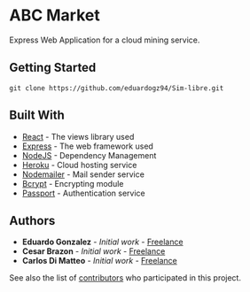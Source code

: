 
# ABC Market

Express Web Application for a cloud mining service.

## Getting Started

```
git clone https://github.com/eduardogz94/Sim-libre.git
```

## Built With

* [React](https://github.com/reactjs/reactjs.org) - The views library used
* [Express](https://expressjs.com/en/api.html) - The web framework used
* [NodeJS](https://github.com/nodejs/node) - Dependency Management
* [Heroku](https://heroku.com/) - Cloud hosting service
* [Nodemailer](https://github.com/nodemailer/nodemailer) - Mail sender service
* [Bcrypt](https://github.com/kelektiv/node.bcrypt.js/) - Encrypting module
* [Passport](https://github.com/jaredhanson/passport-github) - Authentication service

## Authors

* **Eduardo Gonzalez** - *Initial work* - [Freelance](https://github.com/eduardogz94)
* **Cesar Brazon** - *Initial work* - [Freelance](https://github.com/cbrzn)
* **Carlos Di Matteo** - *Initial work* - [Freelance](https://github.com/carlosdimatteo)

See also the list of [contributors](https://github.com/your/project/contributors) who participated in this project.

